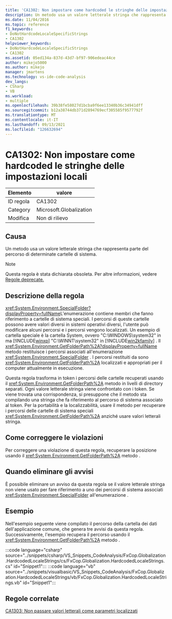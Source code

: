 ```yaml
---
title: 'CA1302: Non impostare come hardcoded le stringhe delle impostazioni locali'
description: Un metodo usa un valore letterale stringa che rappresenta parte del percorso di determinate cartelle di sistema.
ms.date: 11/04/2016
ms.topic: reference
f1_keywords:
- DoNotHardcodeLocaleSpecificStrings
- CA1302
helpviewer_keywords:
- DoNotHardcodeLocaleSpecificStrings
- CA1302
ms.assetid: 05ed134a-837d-43d7-bf97-906edeac44ce
author: mikejo5000
ms.author: mikejo
manager: jmartens
ms.technology: vs-ide-code-analysis
dev_langs:
- CSharp
- VB
ms.workload:
- multiple
ms.openlocfilehash: 39b38fe58027d1bcba9f6ee13340b36c34941dff
ms.sourcegitcommit: b12a38744db371d2894769ecf305585f9577792f
ms.translationtype: MT
ms.contentlocale: it-IT
ms.lasthandoff: 09/13/2021
ms.locfileid: "126632694"
---
```

# <a name="ca1302-do-not-hardcode-locale-specific-strings"></a>CA1302: Non impostare come hardcoded le stringhe delle impostazioni locali

|Elemento|valore|
|-|-|
|ID regola|CA1302|
|Category|Microsoft.Globalization|
|Modifica|Non di rilievo|

## <a name="cause"></a>Causa
Un metodo usa un valore letterale stringa che rappresenta parte del percorso di determinate cartelle di sistema.

> [!NOTE]
> Questa regola è stata dichiarata obsoleta. Per altre informazioni, vedere [Regole deprecate.](fxcop-unported-deprecated-rules.md)

## <a name="rule-description"></a>Descrizione della regola
<xref:System.Environment.SpecialFolder?displayProperty=fullName>L'enumerazione contiene membri che fanno riferimento a cartelle di sistema speciali. I percorsi di queste cartelle possono avere valori diversi in sistemi operativi diversi, l'utente può modificare alcuni percorsi e i percorsi vengono localizzati. Un esempio di cartella speciale è la cartella System, ovvero "C:\WINDOWS\system32" in ma [!INCLUDE[winxp](../code-quality/includes/winxp_md.md)] "C:\WINNT\system32" in [!INCLUDE[win2kfamily](../code-quality/includes/win2kfamily_md.md)] . Il <xref:System.Environment.GetFolderPath%2A?displayProperty=fullName> metodo restituisce i percorsi associati all'enumerazione <xref:System.Environment.SpecialFolder> . I percorsi restituiti da sono <xref:System.Environment.GetFolderPath%2A> localizzati e appropriati per il computer attualmente in esecuzione.

Questa regola trasforma in token i percorsi delle cartelle recuperati usando il <xref:System.Environment.GetFolderPath%2A> metodo in livelli di directory separati. Ogni valore letterale stringa viene confrontato con i token. Se viene trovata una corrispondenza, si presuppone che il metodo sta compilando una stringa che fa riferimento al percorso di sistema associato al token. Per la portabilità e la localizzabilità, usare il metodo per recuperare i percorsi delle cartelle di sistema speciali <xref:System.Environment.GetFolderPath%2A> anziché usare valori letterali stringa.

## <a name="how-to-fix-violations"></a>Come correggere le violazioni
Per correggere una violazione di questa regola, recuperare la posizione usando il <xref:System.Environment.GetFolderPath%2A> metodo .

## <a name="when-to-suppress-warnings"></a>Quando eliminare gli avvisi
È possibile eliminare un avviso da questa regola se il valore letterale stringa non viene usato per fare riferimento a uno dei percorsi di sistema associati <xref:System.Environment.SpecialFolder> all'enumerazione .

## <a name="example"></a>Esempio
Nell'esempio seguente viene compilato il percorso della cartella dei dati dell'applicazione comune, che genera tre avvisi da questa regola. Successivamente, l'esempio recupera il percorso usando il <xref:System.Environment.GetFolderPath%2A> metodo .

:::code language="csharp" source="../snippets/csharp/VS_Snippets_CodeAnalysis/FxCop.Globalization.HardcodedLocaleStrings/cs/FxCop.Globalization.HardcodedLocaleStrings.cs" id="Snippet1":::
:::code language="vb" source="../snippets/visualbasic/VS_Snippets_CodeAnalysis/FxCop.Globalization.HardcodedLocaleStrings/vb/FxCop.Globalization.HardcodedLocaleStrings.vb" id="Snippet1":::

## <a name="related-rules"></a>Regole correlate
[CA1303: Non passare valori letterali come parametri localizzati](/dotnet/fundamentals/code-analysis/quality-rules/ca1303)
